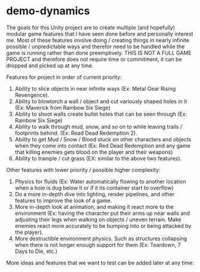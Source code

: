 # demo-dynamics
The goals for this Unity project are to create multiple (and hopefully) modular game features that I have seen done before and personally interest me. Most of these features involve doing / creating things in nearly infinite possible / unpredictable ways and therefor need to be handled while the game is running rather than done preemptively. THIS IS NOT A FULL GAME PROJECT and therefore does not require time or commitment, it can be dropped and picked up at any time.

Features for project in order of current priority:
1.	Ability to slice objects in near infinite ways (Ex: Metal Gear Rising Revengence).
2.	Ability to blowtorch a wall / object and cut variously shaped holes in it (Ex: Maverick from Rainbow Six Siege)
3.	Ability to shoot walls create bullet holes that can be seen through (Ex: Rainbow Six Siege)
4.	Ability to walk through mud, snow, and so on to while leaving trails / footprints behind. (Ex: Read Dead Redemption 2).
5.	Ability to get Mud / Snow / Blood stuck on other characters and objects when they come into contact (Ex: Red Dead Redemption and any game that killing enemies gets blood on the player and their weapons)
6.	Ability to trample / cut grass (EX: similar to the above two features).

Other features with lower priority / possible higher complexity:
1.	Physics for fluids (Ex: Water automatically flowing to another location when a hole is dug below it or if it its container start to overflow)
2.	Do a more in-depth dive into lighting, render pipelines, and other features to improve the look of a game.
3.	More in-depth look at animation, and making it react more to the environment (Ex: having the character put their arms up near walls and adjusting their legs when walking on objects / uneven terrain. Make enemies react more accurately to be bumping into or being attacked by the player).
4.	More destructible environment physics. Such as structures collapsing when there is not longer enough support for them (Ex: Teardown, 7 Days to Die, etc.)

More ideas and features that we want to test can be added later at any time:
